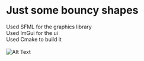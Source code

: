 # Just some bouncy shapes

 Used SFML for the graphics library <br>
 Used ImGui for the ui <br>
 Used Cmake to build it <br>
 <br>
![Alt Text](https://media.giphy.com/media/v1.Y2lkPTc5MGI3NjExcTVycGcwOTJnY2lrOXg0bW1wbHo3M2FucmNrajA0dm85NTMwaDRhbiZlcD12MV9pbnRlcm5hbF9naWZfYnlfaWQmY3Q9Zw/1PRQdClS7MXUamMzTs/giphy.gif)
